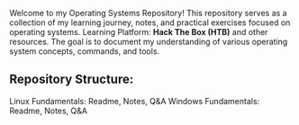 Welcome to my Operating Systems Repository!
This repository serves as a collection of my learning journey, notes, and practical exercises focused on operating systems. 
Learning Platform: **Hack The Box (HTB)** and other resources.
The goal is to document my understanding of various operating system concepts, commands, and tools.

Repository Structure:
---------------------
Linux Fundamentals: Readme, Notes, Q&A
Windows Fundamentals: Readme, Notes, Q&A
